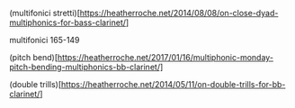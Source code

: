 (multifonici stretti)[https://heatherroche.net/2014/08/08/on-close-dyad-multiphonics-for-bass-clarinet/]

multifonici 165-149

(pitch bend)[https://heatherroche.net/2017/01/16/multiphonic-monday-pitch-bending-multiphonics-bb-clarinet/]

(double trills)[https://heatherroche.net/2014/05/11/on-double-trills-for-bb-clarinet/]
